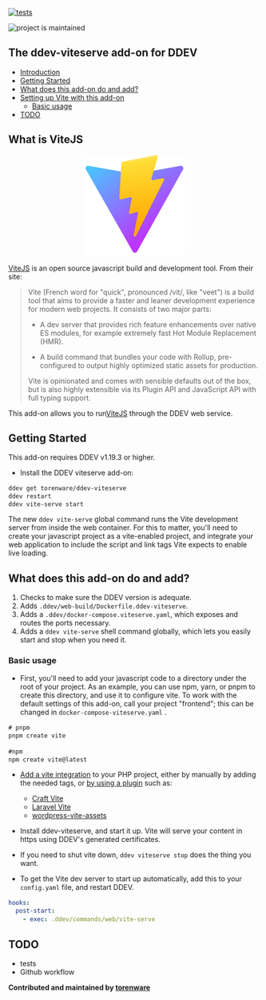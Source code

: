 [![tests](https://github.com/drud/ddev-addon-template/actions/workflows/tests.yml/badge.svg)](https://github.com/drud/ddev-addon-template/actions/workflows/tests.yml)

![project is maintained](https://img.shields.io/maintenance/yes/2022.svg)

## The ddev-viteserve add-on for DDEV

* [Introduction](#introduction)
* [Getting Started](#getting-started)
* [What does this add-on do and add?](#what-does-this-add-on-do-and-add)
* [Setting up Vite with this add-on](#setting-up-and-using-this-add-on)
  + [Basic usage](#basic-usage)
* [TODO](#todo)

## What is ViteJS

<div style="text-align: center; ">

![Vite Logo](/images/vite-logo.png)

</div>

[ViteJS](https://vitejs.dev/) is an open source javascript build and development tool. From their site:

> Vite (French word for "quick", pronounced /vit/, like "veet") is a build tool that aims to provide a faster and leaner development experience for modern web projects. It consists of two major parts:
>
> * A dev server that provides rich feature enhancements over native ES modules, for example extremely fast Hot Module Replacement (HMR).
>
> * A build command that bundles your code with Rollup, pre-configured to output highly optimized static assets for production.
>
> Vite is opinionated and comes with sensible defaults out of the box, but is also highly extensible via its Plugin API and JavaScript API with full typing support.

This add-on allows you to run[ViteJS](https://vitejs.dev/) through the DDEV web service.

## Getting Started

This add-on requires DDEV v1.19.3 or higher.

* Install the DDEV viteserve add-on:

```shell
ddev get torenware/ddev-viteserve
ddev restart
ddev vite-serve start
```

The new `ddev vite-serve` global command runs the Vite development server from inside the web container. For this to matter, you'll
need to create your javascript project as a vite-enabled project, 
and integrate your web application to include the script and link tags Vite expects to enable live loading.

## What does this add-on do and add?

1. Checks to make sure the DDEV version is adequate.
2. Adds `.ddev/web-build/Dockerfile.ddev-viteserve`.
3. Adds a `.ddev/docker-compose.viteserve.yaml`, which exposes and routes the ports necessary.
4. Adds a `ddev vite-serve` shell command globally, which lets you easily start and stop when you need it.

### Basic usage

* First, you'll need to add your javascript code to a directory under the root of your project. As an example, you can use npm, yarn, 
or pnpm to create this directory, and use it to configure vite. To work with the default settings of this add-on, call your project "frontend"; this can be changed in `docker-compose-viteserve.yaml` .

```shell
# pnpm
pnpm create vite

#npm
npm create vite@latest

```

* [Add a vite integration](https://vitejs.dev/guide/backend-integration.html) to your PHP project, either by manually by adding the needed tags, or [by using a plugin](https://github.com/vitejs/awesome-vite#integrations-with-backends) such as:
  + [Craft Vite](https://github.com/nystudio107/craft-vite)
  + [Laravel Vite](https://github.com/innocenzi/laravel-vite)
  + [wordpress-vite-assets](https://github.com/idleberg/php-wordpress-vite-assets)

* Install ddev-viteserve, and start it up. Vite will serve your content in https using DDEV's generated certificates.
* If you need to shut vite down,  `ddev viteserve stop` does the thing you want.
* To get the Vite dev server to start up automatically, add this to your `config.yaml` file, and restart DDEV.

```yaml
hooks:
  post-start:
    - exec: .ddev/commands/web/vite-serve
```

## TODO

* tests
* Github workflow

**Contributed and maintained by [torenware](https://github.com/torenware)**
